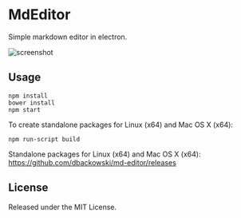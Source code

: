 # MdEditor

Simple markdown editor in electron.

![screenshot](http://i.imgur.com/HqEAogk.png)

## Usage

    npm install
    bower install
    npm start

To create standalone packages for Linux (x64) and Mac OS X (x64):

    npm run-script build

Standalone packages for Linux (x64) and Mac OS X (x64): 
https://github.com/dbackowski/md-editor/releases

## License

Released under the MIT License.